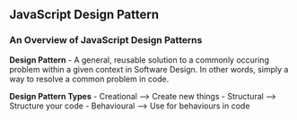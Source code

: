 

## JavaScript Design Pattern ##


### An Overview of JavaScript Design Patterns ###

**Design Pattern** - A general, reusable solution to a commonly occuring problem within a given context in Software Design. In other words, simply a way to resolve a common problem in code.

**Design Pattern Types**
    -   Creational  --> Create new things
    -   Structural  --> Structure your code
    -   Behavioural --> Use for behaviours in code